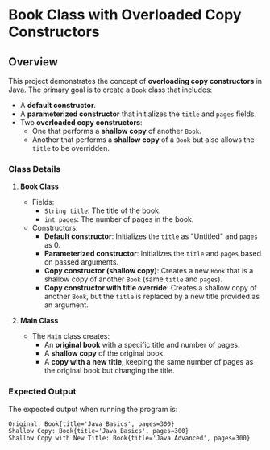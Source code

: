 # Book Class with Overloaded Copy Constructors

## Overview

This project demonstrates the concept of **overloading copy constructors** in Java. The primary goal is to create a `Book` class that includes:

- A **default constructor**.
- A **parameterized constructor** that initializes the `title` and `pages` fields.
- Two **overloaded copy constructors**:
    - One that performs a **shallow copy** of another `Book`.
    - Another that performs a **shallow copy** of a `Book` but also allows the `title` to be overridden.

### Class Details

1. **Book Class**
    - Fields:
        - `String title`: The title of the book.
        - `int pages`: The number of pages in the book.
    - Constructors:
        - **Default constructor**: Initializes the `title` as "Untitled" and `pages` as 0.
        - **Parameterized constructor**: Initializes the `title` and `pages` based on passed arguments.
        - **Copy constructor (shallow copy)**: Creates a new `Book` that is a shallow copy of another `Book` (same `title` and `pages`).
        - **Copy constructor with title override**: Creates a shallow copy of another `Book`, but the `title` is replaced by a new title provided as an argument.

2. **Main Class**
    - The `Main` class creates:
        - An **original book** with a specific title and number of pages.
        - A **shallow copy** of the original book.
        - A **copy with a new title**, keeping the same number of pages as the original book but changing the title.

### Expected Output

The expected output when running the program is:

```
Original: Book{title='Java Basics', pages=300}
Shallow Copy: Book{title='Java Basics', pages=300}
Shallow Copy with New Title: Book{title='Java Advanced', pages=300}
```

